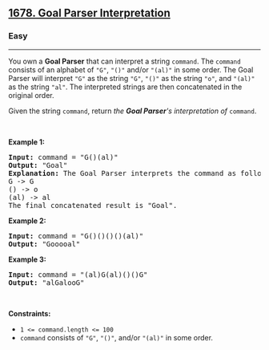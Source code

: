 <h2><a href="https://leetcode.com/problems/goal-parser-interpretation/">1678. Goal Parser Interpretation</a></h2><h3>Easy</h3><hr><div style="user-select: auto;"><p style="user-select: auto;">You own a <strong style="user-select: auto;">Goal Parser</strong> that can interpret a string <code style="user-select: auto;">command</code>. The <code style="user-select: auto;">command</code> consists of an alphabet of <code style="user-select: auto;">"G"</code>, <code style="user-select: auto;">"()"</code> and/or <code style="user-select: auto;">"(al)"</code> in some order. The Goal Parser will interpret <code style="user-select: auto;">"G"</code> as the string <code style="user-select: auto;">"G"</code>, <code style="user-select: auto;">"()"</code> as the string <code style="user-select: auto;">"o"</code>, and <code style="user-select: auto;">"(al)"</code> as the string <code style="user-select: auto;">"al"</code>. The interpreted strings are then concatenated in the original order.</p>

<p style="user-select: auto;">Given the string <code style="user-select: auto;">command</code>, return <em style="user-select: auto;">the <strong style="user-select: auto;">Goal Parser</strong>'s interpretation of </em><code style="user-select: auto;">command</code>.</p>

<p style="user-select: auto;">&nbsp;</p>
<p style="user-select: auto;"><strong class="example" style="user-select: auto;">Example 1:</strong></p>

<pre style="user-select: auto;"><strong style="user-select: auto;">Input:</strong> command = "G()(al)"
<strong style="user-select: auto;">Output:</strong> "Goal"
<strong style="user-select: auto;">Explanation:</strong>&nbsp;The Goal Parser interprets the command as follows:
G -&gt; G
() -&gt; o
(al) -&gt; al
The final concatenated result is "Goal".
</pre>

<p style="user-select: auto;"><strong class="example" style="user-select: auto;">Example 2:</strong></p>

<pre style="user-select: auto;"><strong style="user-select: auto;">Input:</strong> command = "G()()()()(al)"
<strong style="user-select: auto;">Output:</strong> "Gooooal"
</pre>

<p style="user-select: auto;"><strong class="example" style="user-select: auto;">Example 3:</strong></p>

<pre style="user-select: auto;"><strong style="user-select: auto;">Input:</strong> command = "(al)G(al)()()G"
<strong style="user-select: auto;">Output:</strong> "alGalooG"
</pre>

<p style="user-select: auto;">&nbsp;</p>
<p style="user-select: auto;"><strong style="user-select: auto;">Constraints:</strong></p>

<ul style="user-select: auto;">
	<li style="user-select: auto;"><code style="user-select: auto;">1 &lt;= command.length &lt;= 100</code></li>
	<li style="user-select: auto;"><code style="user-select: auto;">command</code> consists of <code style="user-select: auto;">"G"</code>, <code style="user-select: auto;">"()"</code>, and/or <code style="user-select: auto;">"(al)"</code> in some order.</li>
</ul>
</div>